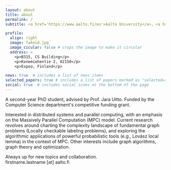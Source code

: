 ```yaml
---
layout: about
title: about
permalink: /
subtitle: <a href='https://www.aalto.fi/en'>Aalto University</a>, <a href='https://research.cs.aalto.fi/theory/'>CS Theory Group</a>

profile:
  align: right
  image: fakeid.jpg
  image_cicular: false # crops the image to make it circular
  address: >
    <p>B315, CS Building</p>
    <p>Konemiehentie 2, 02150</p>
    <p>Espoo, Finland</p>

news: true  # includes a list of news items
selected_papers: true # includes a list of papers marked as "selected={true}"
social: true  # includes social icons at the bottom of the page
---
```


A second-year PhD student, advised by Prof. Jara Uitto. Funded by the Computer Science department's competitive funding grant.

Interested in distributed systems and parallel computing, with an emphasis on the Massively Parallel Computation (MPC) model. Current research revolves around charting the complexity landscape of fundamental graph problems (Locally checkable labeling problems), and exploring the algorithmic applications of powerful probabilistic tools (e.g., Lovász local lemma) in the context of MPC. Other interests include graph algorithms, graph theory and optimization.

Always up for new topics and collaboration.<br/>
firstname.lastname [at] aalto.fi
